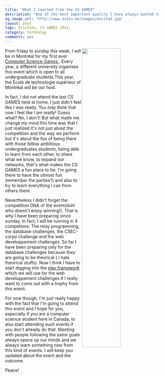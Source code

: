 ```yaml
---
title: "What I learned from the CS GAMES"
description: "One of the most important quality I have always wanted to have in my life is the ability to find the positive aspect of every situations I find myself in. Last week I attended the CS GAMES. I was in the first of the two teams which represented our University at ETS in Montréal. It was really fun! I learned a lot of things as expected. I will share a few of them with you in this post."
og_image_url: "http://www.didia.me/images/excited.jpg"
layout: post
tags: Aristote, CS GAMES 2014, 
category: technolgy
comments: yes
---
```


<img src="http://www.didia.me/images/excited.jpg" width="50%" align="right">
From friday to sunday this week, I will be in Montréal for my first ever <a href="http://csgames.org/2014/"> Computer Science Games </a>. Every year, a different university organises this event which is open to all undergraduate students.This year, the École de technologie supérieur of Montréal will be our host.


In fact, I did not attend the last CS GAMES held at home, I just didn't feel like I was ready. You may think that now I feel like I am ready! Guess what? No, I don't! But what made me change my mind this time was that I just realized it's not just about the competition and the way we perform but it's about the fun of being there with those fellow ambitious undergraduates students, being able to learn from each other, to share what we know, to expand our networks, that's what makes the CS GAMES a fun place to be. I'm going there to have the utmost fun (remember the parties?) and also to try to learn everything I can from others there.

Nevertheless I didn't forget the competition DNA of the event(duh! who doesn't enjoy winning!). That is why I have been preparing since sunday. 
In fact, I will be running in 4 competions: The relay programming, the database challenges, the CSEC-corpo challenge and the web developpement challenges.
So far I have been preparing only for the database challenges because they are going to be theorical ( I hate theorical stuffs). Now I think I have to start digging into the <a href="http://www.playframework.com">play framework</a> which we will use for the web developpement challenges if I really want to come out with a trophy from this event.

For now though, I'm just really happy with the fact that I'm going to attend this event and I hope for you, especially if you are a computer science student here in Canada, to also start attending such events if you don't already do that. Meeting with people following the same goals always opens up our minds and we always learn something new from this kind of events. I will keep you updated about the event and the outcome.

Peace!


